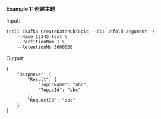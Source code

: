 **Example 1: 创建主题**



Input: 

```
tccli ckafka CreateDatahubTopic --cli-unfold-argument  \
    --Name 12345-test \
    --PartitionNum 1 \
    --RetentionMs 3600000
```

Output: 
```
{
    "Response": {
        "Result": {
            "TopicName": "abc",
            "TopicId": "abc"
        },
        "RequestId": "abc"
    }
}
```

